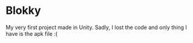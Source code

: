 # Blokky
My very first project made in Unity. Sadly, I lost the code and only thing I have is the apk file :(
